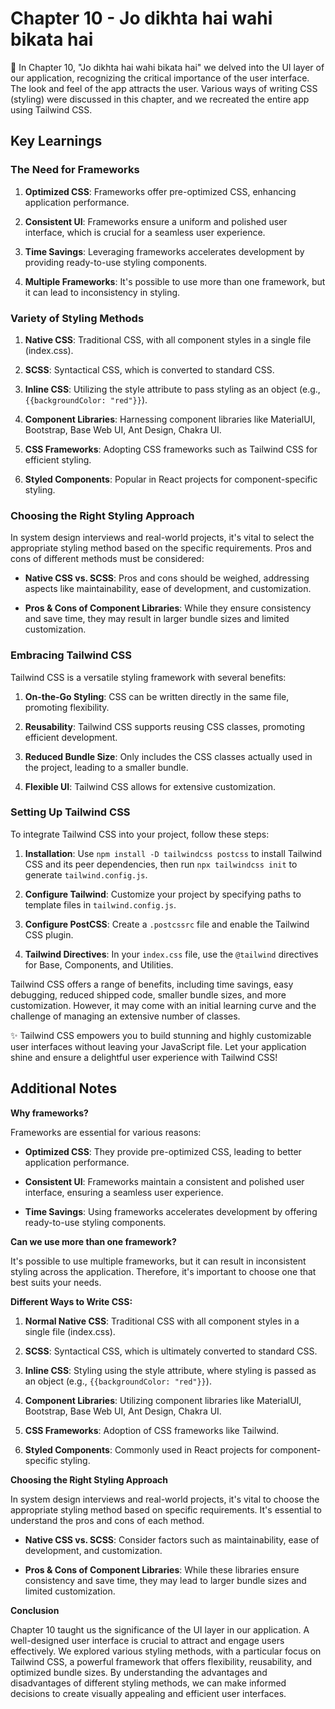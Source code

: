 # Chapter 10 - Jo dikhta hai wahi bikata hai

👀 In Chapter 10, "Jo dikhta hai wahi bikata hai" we delved into the UI layer of our application, recognizing the critical importance of the user interface. The look and feel of the app attracts the user. Various ways of writing CSS (styling) were discussed in this chapter, and we recreated the entire app using Tailwind CSS.

## Key Learnings

### The Need for Frameworks

1. **Optimized CSS**: Frameworks offer pre-optimized CSS, enhancing application performance.

2. **Consistent UI**: Frameworks ensure a uniform and polished user interface, which is crucial for a seamless user experience.

3. **Time Savings**: Leveraging frameworks accelerates development by providing ready-to-use styling components.

4. **Multiple Frameworks**: It's possible to use more than one framework, but it can lead to inconsistency in styling.

### Variety of Styling Methods

1. **Native CSS**: Traditional CSS, with all component styles in a single file (index.css).

2. **SCSS**: Syntactical CSS, which is converted to standard CSS.

3. **Inline CSS**: Utilizing the style attribute to pass styling as an object (e.g., `{{backgroundColor: "red"}}`).

4. **Component Libraries**: Harnessing component libraries like MaterialUI, Bootstrap, Base Web UI, Ant Design, Chakra UI.

5. **CSS Frameworks**: Adopting CSS frameworks such as Tailwind CSS for efficient styling.

6. **Styled Components**: Popular in React projects for component-specific styling.

### Choosing the Right Styling Approach

In system design interviews and real-world projects, it's vital to select the appropriate styling method based on the specific requirements. Pros and cons of different methods must be considered:

- **Native CSS vs. SCSS**: Pros and cons should be weighed, addressing aspects like maintainability, ease of development, and customization.

- **Pros & Cons of Component Libraries**: While they ensure consistency and save time, they may result in larger bundle sizes and limited customization.

### Embracing Tailwind CSS

Tailwind CSS is a versatile styling framework with several benefits:

1. **On-the-Go Styling**: CSS can be written directly in the same file, promoting flexibility.

2. **Reusability**: Tailwind CSS supports reusing CSS classes, promoting efficient development.

3. **Reduced Bundle Size**: Only includes the CSS classes actually used in the project, leading to a smaller bundle.

4. **Flexible UI**: Tailwind CSS allows for extensive customization.

### Setting Up Tailwind CSS

To integrate Tailwind CSS into your project, follow these steps:

1. **Installation**: Use `npm install -D tailwindcss postcss` to install Tailwind CSS and its peer dependencies, then run `npx tailwindcss init` to generate `tailwind.config.js`.

2. **Configure Tailwind**: Customize your project by specifying paths to template files in `tailwind.config.js`.

3. **Configure PostCSS**: Create a `.postcssrc` file and enable the Tailwind CSS plugin.

4. **Tailwind Directives**: In your `index.css` file, use the `@tailwind` directives for Base, Components, and Utilities.

Tailwind CSS offers a range of benefits, including time savings, easy debugging, reduced shipped code, smaller bundle sizes, and more customization. However, it may come with an initial learning curve and the challenge of managing an extensive number of classes.

✨ Tailwind CSS empowers you to build stunning and highly customizable user interfaces without leaving your JavaScript file. Let your application shine and ensure a delightful user experience with Tailwind CSS!

## Additional Notes

**Why frameworks?**

Frameworks are essential for various reasons:

- **Optimized CSS**: They provide pre-optimized CSS, leading to better application performance.

- **Consistent UI**: Frameworks maintain a consistent and polished user interface, ensuring a seamless user experience.

- **Time Savings**: Using frameworks accelerates development by offering ready-to-use styling components.

**Can we use more than one framework?**

It's possible to use multiple frameworks, but it can result in inconsistent styling across the application. Therefore, it's important to choose one that best suits your needs.

**Different Ways to Write CSS:**

1. **Normal Native CSS**: Traditional CSS with all component styles in a single file (index.css).

2. **SCSS**: Syntactical CSS, which is ultimately converted to standard CSS.

3. **Inline CSS**: Styling using the style attribute, where styling is passed as an object (e.g., `{{backgroundColor: "red"}}`).

4. **Component Libraries**: Utilizing component libraries like MaterialUI, Bootstrap, Base Web UI, Ant Design, Chakra UI.

5. **CSS Frameworks**: Adoption of CSS frameworks like Tailwind.

6. **Styled Components**: Commonly used in React projects for component-specific styling.

**Choosing the Right Styling Approach**

In system design interviews and real-world projects, it's vital to choose the appropriate styling method based on specific requirements. It's essential to understand the pros and cons of each method.

- **Native CSS vs. SCSS**: Consider factors such as maintainability, ease of development, and customization.

- **Pros & Cons of Component Libraries**: While these libraries ensure consistency and save time, they may lead to larger bundle sizes and limited customization.

**Conclusion**

Chapter 10 taught us the significance of the UI layer in our application. A well-designed user interface is crucial to attract and engage users effectively. We explored various styling methods, with a particular focus on Tailwind CSS, a powerful framework that offers flexibility, reusability, and optimized bundle sizes. By understanding the advantages and disadvantages of different styling methods, we can make informed decisions to create visually appealing and efficient user interfaces.
